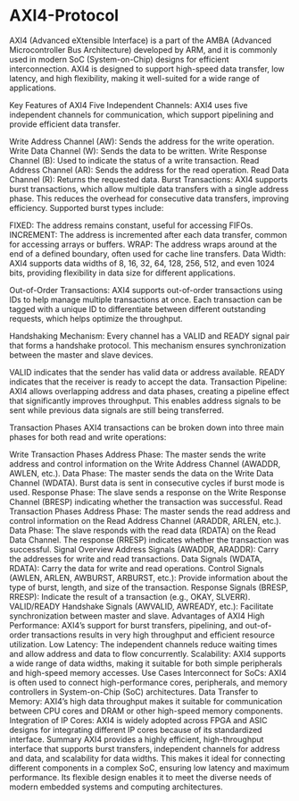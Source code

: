 # AXI4-Protocol
AXI4 (Advanced eXtensible Interface) is a part of the AMBA (Advanced Microcontroller Bus Architecture) developed by ARM, and it is commonly used in modern SoC (System-on-Chip) designs for efficient interconnection. AXI4 is designed to support high-speed data transfer, low latency, and high flexibility, making it well-suited for a wide range of applications.

Key Features of AXI4
Five Independent Channels: AXI4 uses five independent channels for communication, which support pipelining and provide efficient data transfer.

Write Address Channel (AW): Sends the address for the write operation.
Write Data Channel (W): Sends the data to be written.
Write Response Channel (B): Used to indicate the status of a write transaction.
Read Address Channel (AR): Sends the address for the read operation.
Read Data Channel (R): Returns the requested data.
Burst Transactions: AXI4 supports burst transactions, which allow multiple data transfers with a single address phase. This reduces the overhead for consecutive data transfers, improving efficiency. Supported burst types include:

FIXED: The address remains constant, useful for accessing FIFOs.
INCREMENT: The address is incremented after each data transfer, common for accessing arrays or buffers.
WRAP: The address wraps around at the end of a defined boundary, often used for cache line transfers.
Data Width: AXI4 supports data widths of 8, 16, 32, 64, 128, 256, 512, and even 1024 bits, providing flexibility in data size for different applications.

Out-of-Order Transactions: AXI4 supports out-of-order transactions using IDs to help manage multiple transactions at once. Each transaction can be tagged with a unique ID to differentiate between different outstanding requests, which helps optimize the throughput.

Handshaking Mechanism: Every channel has a VALID and READY signal pair that forms a handshake protocol. This mechanism ensures synchronization between the master and slave devices.

VALID indicates that the sender has valid data or address available.
READY indicates that the receiver is ready to accept the data.
Transaction Pipeline: AXI4 allows overlapping address and data phases, creating a pipeline effect that significantly improves throughput. This enables address signals to be sent while previous data signals are still being transferred.

Transaction Phases
AXI4 transactions can be broken down into three main phases for both read and write operations:

Write Transaction Phases
Address Phase:
The master sends the write address and control information on the Write Address Channel (AWADDR, AWLEN, etc.).
Data Phase:
The master sends the data on the Write Data Channel (WDATA). Burst data is sent in consecutive cycles if burst mode is used.
Response Phase:
The slave sends a response on the Write Response Channel (BRESP) indicating whether the transaction was successful.
Read Transaction Phases
Address Phase:
The master sends the read address and control information on the Read Address Channel (ARADDR, ARLEN, etc.).
Data Phase:
The slave responds with the read data (RDATA) on the Read Data Channel. The response (RRESP) indicates whether the transaction was successful.
Signal Overview
Address Signals (AWADDR, ARADDR): Carry the addresses for write and read transactions.
Data Signals (WDATA, RDATA): Carry the data for write and read operations.
Control Signals (AWLEN, ARLEN, AWBURST, ARBURST, etc.): Provide information about the type of burst, length, and size of the transaction.
Response Signals (BRESP, RRESP): Indicate the result of a transaction (e.g., OKAY, SLVERR).
VALID/READY Handshake Signals (AWVALID, AWREADY, etc.): Facilitate synchronization between master and slave.
Advantages of AXI4
High Performance: AXI4’s support for burst transfers, pipelining, and out-of-order transactions results in very high throughput and efficient resource utilization.
Low Latency: The independent channels reduce waiting times and allow address and data to flow concurrently.
Scalability: AXI4 supports a wide range of data widths, making it suitable for both simple peripherals and high-speed memory accesses.
Use Cases
Interconnect for SoCs: AXI4 is often used to connect high-performance cores, peripherals, and memory controllers in System-on-Chip (SoC) architectures.
Data Transfer to Memory: AXI4’s high data throughput makes it suitable for communication between CPU cores and DRAM or other high-speed memory components.
Integration of IP Cores: AXI4 is widely adopted across FPGA and ASIC designs for integrating different IP cores because of its standardized interface.
Summary
AXI4 provides a highly efficient, high-throughput interface that supports burst transfers, independent channels for address and data, and scalability for data widths. This makes it ideal for connecting different components in a complex SoC, ensuring low latency and maximum performance. Its flexible design enables it to meet the diverse needs of modern embedded systems and computing architectures.
